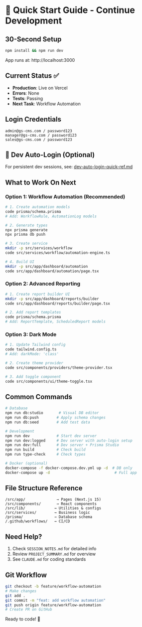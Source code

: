 # 🚀 Quick Start Guide - Continue Development

## 30-Second Setup
```bash
npm install && npm run dev
```
App runs at: http://localhost:3000

## Current Status ✅
- **Production**: Live on Vercel
- **Errors**: None
- **Tests**: Passing
- **Next Task**: Workflow Automation

## Login Credentials
```
admin@gs-cms.com / password123
manager@gs-cms.com / password123
sales@gs-cms.com / password123
```

## 🔐 Dev Auto-Login (Optional)
For persistent dev sessions, see: [dev-auto-login-quick-ref.md](./development/dev-auto-login-quick-ref.md)

## What to Work On Next

### Option 1: Workflow Automation (Recommended)
```bash
# 1. Create automation models
code prisma/schema.prisma
# Add: WorkflowRule, AutomationLog models

# 2. Generate types
npx prisma generate
npx prisma db push

# 3. Create service
mkdir -p src/services/workflow
code src/services/workflow/automation-engine.ts

# 4. Build UI
mkdir -p src/app/dashboard/automation
code src/app/dashboard/automation/page.tsx
```

### Option 2: Advanced Reporting
```bash
# 1. Create report builder UI
mkdir -p src/app/dashboard/reports/builder
code src/app/dashboard/reports/builder/page.tsx

# 2. Add report templates
code prisma/schema.prisma
# Add: ReportTemplate, ScheduledReport models
```

### Option 3: Dark Mode
```bash
# 1. Update Tailwind config
code tailwind.config.ts
# Add: darkMode: 'class'

# 2. Create theme provider
code src/components/providers/theme-provider.tsx

# 3. Add toggle component
code src/components/ui/theme-toggle.tsx
```

## Common Commands
```bash
# Database
npm run db:studio       # Visual DB editor
npm run db:push        # Apply schema changes
npm run db:seed        # Add test data

# Development
npm run dev            # Start dev server
npm run dev:logged     # Dev server with auto-login setup
npm run dev:full       # Dev server + Prisma Studio
npm run build          # Check build
npm run type-check     # Check types

# Docker (optional)
docker-compose -f docker-compose.dev.yml up -d  # DB only
docker-compose up -d                             # Full app
```

## File Structure Reference
```
/src/app/              → Pages (Next.js 15)
/src/components/       → React components  
/src/lib/             → Utilities & configs
/src/services/        → Business logic
/prisma/              → Database schema
/.github/workflows/   → CI/CD
```

## Need Help?
1. Check `SESSION_NOTES.md` for detailed info
2. Review `PROJECT_SUMMARY.md` for overview
3. See `CLAUDE.md` for coding standards

## Git Workflow
```bash
git checkout -b feature/workflow-automation
# Make changes
git add .
git commit -m "feat: add workflow automation"
git push origin feature/workflow-automation
# Create PR on GitHub
```

Ready to code! 🎯